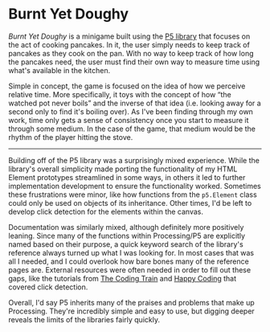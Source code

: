 # Burnt Yet Doughy

*Burnt Yet Doughy* is a minigame built using the [P5 library](https://p5js.org/) that focuses on the act of cooking pancakes. In it, the user simply needs to keep track of pancakes as they cook on the pan. With no way to keep track of how long the pancakes need, the user must find their own way to measure time using what's available in the kitchen.

Simple in concept, the game is focused on the idea of how we perceive relative time. More specifically, it toys with the concept of how “the watched pot never boils” and the inverse of that idea (i.e. looking away for a second only to find it's boiling over). As I've been finding through my own work, time only gets a sense of consistency once you start to measure it through some medium. In the case of the game, that medium would be the rhythm of the player hitting the stove.

---

Building off of the P5 library was a surprisingly mixed experience. While the library's overall simplicity made porting the functionality of my HTML Element prototypes streamlined in some ways, in others it led to further implementation development to ensure the functionality worked. Sometimes these frustrations were minor, like how functions from the `p5.Element` class could only be used on objects of its inheritance. Other times, I'd be left to develop click detection for the elements within the canvas. 

Documentation was similarly mixed, although definitely more positively leaning. Since many of the functions within Processing/P5 are explicitly named based on their purpose, a quick keyword search of the library's reference always turned up what I was looking for. In most cases that was all I needed, and I could overlook how bare bones many of the reference pages are. External resources were often needed in order to fill out these gaps, like the tutorials from [The Coding Train](https://www.youtube.com/watch?v=TaN5At5RWH8&list=PLRqwX-V7Uu6Zy51Q-x9tMWIv9cueOFTFA) and [Happy Coding](https://happycoding.io/tutorials/processing/collision-detection) that covered click detection.

Overall, I'd say P5 inherits many of the praises and problems that make up Processing. They're incredibly simple and easy to use, but digging deeper reveals the limits of the libraries fairly quickly.